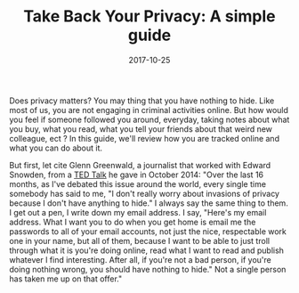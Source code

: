 ﻿---
title: "Take Back Your Privacy: A simple guide"
date: 2017-10-25
categories:
- tech
- encryption
- privacy
tags:
- privacy
- pgp
- gpg
- blog
- encryption
keywords:
- disqus
- google
- gravatar

autoThumbnailImage: false
thumbnailImagePosition: "top"
metaAlignment: center
draft: true
---
Does privacy matters? You may thing that you have nothing to hide. Like most of us, you are not engaging in criminal activities online. But how would you feel if someone followed you around, everyday, taking notes about what you buy, what you read, what you tell your friends about that weird new colleague, ect ? In this guide, we'll review how you are tracked online and what you can do about it.
<!--more-->

But first, let cite Glenn Greenwald, a journalist that worked with Edward Snowden, from a [TED Talk](https://www.ted.com/talks/glenn_greenwald_why_privacy_matters) he gave in October 2014: "Over the last 16 months, as I've debated this issue around the world, every single time somebody has said to me, "I don't really worry about invasions of privacy because I don't have anything to hide." I always say the same thing to them. I get out a pen, I write down my email address. I say, "Here's my email address. What I want you to do when you get home is email me the passwords to all of your email accounts, not just the nice, respectable work one in your name, but all of them, because I want to be able to just troll through what it is you're doing online, read what I want to read and publish whatever I find interesting. After all, if you're not a bad person, if you're doing nothing wrong, you should have nothing to hide." Not a single person has taken me up on that offer."

